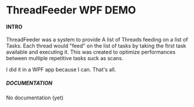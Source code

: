 # ThreadFeeder WPF DEMO

#### **INTRO**

ThreadFeeder was a system to provide A list of Threads feeding on a list of Tasks. 
Each thread would "feed" on the list of tasks  by taking the first task available and executing it.
This was created to optimize performances between multiple repetitive tasks suck as scans. 

I did it in a WPF app because I can. That's all.

##### **_DOCUMENTATION_**
  
No documentation (yet)

